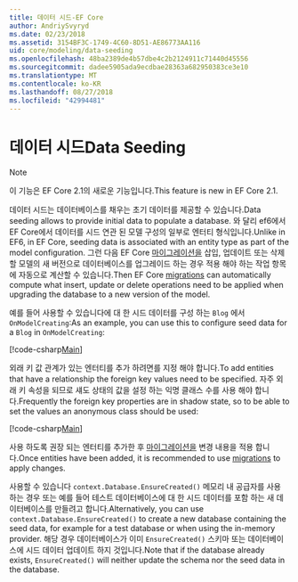 ```yaml
---
title: 데이터 시드-EF Core
author: AndriySvyryd
ms.date: 02/23/2018
ms.assetid: 3154BF3C-1749-4C60-8D51-AE86773AA116
uid: core/modeling/data-seeding
ms.openlocfilehash: 48ba2389de4b57dbe4c2b2124911c71440d45556
ms.sourcegitcommit: dadee5905ada9ecdbae28363a682950383ce3e10
ms.translationtype: MT
ms.contentlocale: ko-KR
ms.lasthandoff: 08/27/2018
ms.locfileid: "42994481"
---
```

# <a name="data-seeding"></a><span data-ttu-id="eac36-102">데이터 시드</span><span class="sxs-lookup"><span data-stu-id="eac36-102">Data Seeding</span></span>

> [!NOTE]  
> <span data-ttu-id="eac36-103">이 기능은 EF Core 2.1의 새로운 기능입니다.</span><span class="sxs-lookup"><span data-stu-id="eac36-103">This feature is new in EF Core 2.1.</span></span>

<span data-ttu-id="eac36-104">데이터 시드는 데이터베이스를 채우는 초기 데이터를 제공할 수 있습니다.</span><span class="sxs-lookup"><span data-stu-id="eac36-104">Data seeding allows to provide initial data to populate a database.</span></span> <span data-ttu-id="eac36-105">와 달리 ef6에서 EF Core에서 데이터를 시드 연관 된 모델 구성의 일부로 엔터티 형식입니다.</span><span class="sxs-lookup"><span data-stu-id="eac36-105">Unlike in EF6, in EF Core, seeding data is associated with an entity type as part of the model configuration.</span></span> <span data-ttu-id="eac36-106">그런 다음 EF Core [마이그레이션을](xref:core/managing-schemas/migrations/index) 삽입, 업데이트 또는 삭제할 모델의 새 버전으로 데이터베이스를 업그레이드 하는 경우 적용 해야 하는 작업 항목에 자동으로 계산할 수 있습니다.</span><span class="sxs-lookup"><span data-stu-id="eac36-106">Then EF Core [migrations](xref:core/managing-schemas/migrations/index) can automatically compute what insert, update or delete operations need to be applied when upgrading the database to a new version of the model.</span></span>

<span data-ttu-id="eac36-107">예를 들어 사용할 수 있습니다에 대 한 시드 데이터를 구성 하는 `Blog` 에서 `OnModelCreating`:</span><span class="sxs-lookup"><span data-stu-id="eac36-107">As an example, you can use this to configure seed data for a `Blog` in `OnModelCreating`:</span></span>

[!code-csharp[Main](../../../samples/core/DataSeeding/DataSeedingContext.cs?name=BlogSeed)]

<span data-ttu-id="eac36-108">외래 키 값 관계가 있는 엔터티를 추가 하려면를 지정 해야 합니다.</span><span class="sxs-lookup"><span data-stu-id="eac36-108">To add entities that have a relationship the foreign key values need to be specified.</span></span> <span data-ttu-id="eac36-109">자주 외래 키 속성을 되므로 섀도 상태의 값을 설정 하는 익명 클래스 수를 사용 해야 합니다.</span><span class="sxs-lookup"><span data-stu-id="eac36-109">Frequently the foreign key properties are in shadow state, so to be able to set the values an anonymous class should be used:</span></span>

[!code-csharp[Main](../../../samples/core/DataSeeding/DataSeedingContext.cs?name=PostSeed)]

<span data-ttu-id="eac36-110">사용 하도록 권장 되는 엔터티를 추가한 후 [마이그레이션을](xref:core/managing-schemas/migrations/index) 변경 내용을 적용 합니다.</span><span class="sxs-lookup"><span data-stu-id="eac36-110">Once entities have been added, it is recommended to use [migrations](xref:core/managing-schemas/migrations/index) to apply changes.</span></span> 

<span data-ttu-id="eac36-111">사용할 수 있습니다 `context.Database.EnsureCreated()` 메모리 내 공급자를 사용 하는 경우 또는 예를 들어 테스트 데이터베이스에 대 한 시드 데이터를 포함 하는 새 데이터베이스를 만들려고 합니다.</span><span class="sxs-lookup"><span data-stu-id="eac36-111">Alternatively, you can use `context.Database.EnsureCreated()` to create a new database containing the seed data, for example for a test database or when using the in-memory provider.</span></span> <span data-ttu-id="eac36-112">해당 경우 데이터베이스가 이미 `EnsureCreated()` 스키마 또는 데이터베이스에 시드 데이터 업데이트 하지 것입니다.</span><span class="sxs-lookup"><span data-stu-id="eac36-112">Note that if the database already exists, `EnsureCreated()` will neither update the schema nor the seed data in the database.</span></span>
